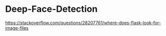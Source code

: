 # Deep-Face-Detection

https://stackoverflow.com/questions/28207761/where-does-flask-look-for-image-files